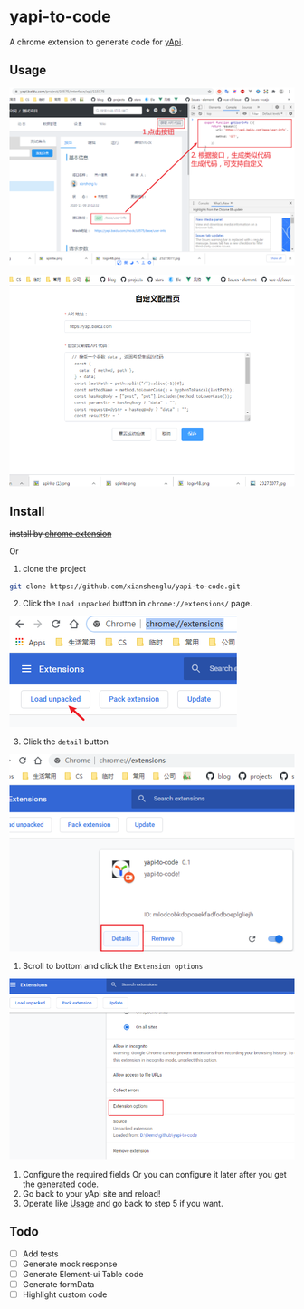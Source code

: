 # yapi-to-code

A chrome extension to generate code for [yApi](https://github.com/YMFE/yapi).

## Usage

![](./images/getApiCode.png)

![](./images/optionsPage.png)

## Install

~~install by [chrome extension]()~~

Or

1. clone the project

```bash
git clone https://github.com/xianshenglu/yapi-to-code.git
```

2. Click the `Load unpacked` button in `chrome://extensions/` page.

![](./images/loadUnpacked.png)

3. Click the `detail` button

![](./images/extensionPage.png)

1. Scroll to bottom and click the `Extension options`

![](./images/detailPage.png)

1. Configure the required fields Or you can configure it later after you get the generated code.
2. Go back to your yApi site and reload!
3. Operate like [Usage](#usage) and go back to step 5 if you want.

## Todo

- [ ] Add tests
- [ ] Generate mock response
- [ ] Generate Element-ui Table code
- [ ] Generate formData
- [ ] Highlight custom code
